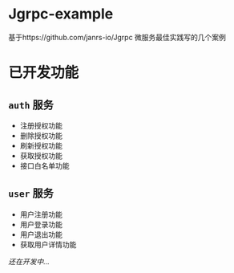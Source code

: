 # Jgrpc-example

基于https://github.com/janrs-io/Jgrpc 微服务最佳实践写的几个案例

# 已开发功能

## `auth` 服务

- 注册授权功能
- 删除授权功能
- 刷新授权功能
- 获取授权功能
- 接口白名单功能

## `user` 服务

- 用户注册功能
- 用户登录功能
- 用户退出功能
- 获取用户详情功能

*还在开发中...*
